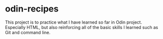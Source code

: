 # odin-recipes
This project is to practice what I have learned so far in Odin project. Especially HTML, but also reinforcing all of the basic skills I learned such as Git and command line.
